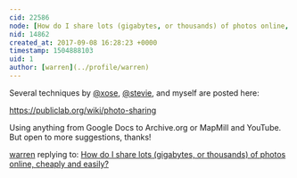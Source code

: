 ```yaml
---
cid: 22586
node: [How do I share lots (gigabytes, or thousands) of photos online, cheaply and easily?](../notes/warren/09-08-2017/how-do-i-share-lots-gigabytes-or-thousands-of-photos-online-cheaply-and-easily)
nid: 14862
created_at: 2017-09-08 16:28:23 +0000
timestamp: 1504888103
uid: 1
author: [warren](../profile/warren)
---
```


Several techniques by [@xose](/profile/xose), [@stevie](/profile/stevie), and myself are posted here: 

https://publiclab.org/wiki/photo-sharing

Using anything from Google Docs to Archive.org or MapMill and YouTube. But open to more suggestions, thanks!

[warren](../profile/warren) replying to: [How do I share lots (gigabytes, or thousands) of photos online, cheaply and easily?](../notes/warren/09-08-2017/how-do-i-share-lots-gigabytes-or-thousands-of-photos-online-cheaply-and-easily)


